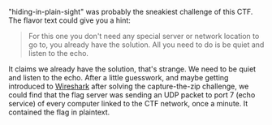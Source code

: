 "hiding-in-plain-sight" was probably the sneakiest challenge of this CTF. The flavor text could give you a hint:

> For this one you don't need any special server or network location to go to, you already have the solution. All you need to do is be quiet and listen to the echo.

It claims we already have the solution, that's strange. We need to be quiet and listen to the echo. After a little guesswork, and maybe getting introduced to [Wireshark](https://www.wireshark.org/) after solving the capture-the-zip challenge, we could find that the flag server was sending an UDP packet to port 7 (echo service) of every computer linked to the CTF network, once a minute. It contained the flag in plaintext.
